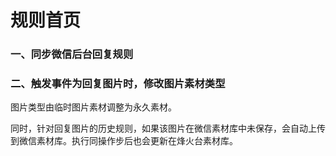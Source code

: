 # 规则首页

### 一、同步微信后台回复规则





### 二、触发事件为回复图片时，修改图片素材类型

图片类型由临时图片素材调整为永久素材。

同时，针对回复图片的历史规则，如果该图片在微信素材库中未保存，会自动上传到微信素材库。执行同操作步后也会更新在烽火台素材库。

